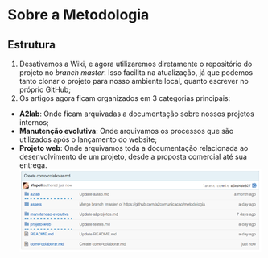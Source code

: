 # Sobre a Metodologia

## Estrutura
1. Desativamos a Wiki, e agora utilizaremos diretamente o repositório do projeto no _branch master_. Isso facilita na atualização, já que podemos tanto clonar o projeto para nosso ambiente local, quanto escrever no próprio GitHub;
2. Os artigos agora ficam organizados em 3 categorias principais:
  * **A2lab**: Onde ficam arquivadas a documentação sobre nossos projetos internos;
  * **Manutenção evolutiva**: Onde arquivamos os processos que são utilizados após o lançamento do website;
  * **Projeto web**: Onde arquivamos toda a documentação relacionada ao desenvolvimento de um projeto, desde a proposta comercial até sua entrega.
![Estrutura de pastas da Metodologia](/assets/como-colaborar_01.png)
